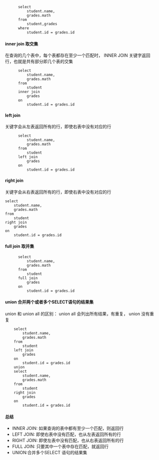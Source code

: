 ```
      select 
          student.name,
          grades.math
      from
          student,grades
      where
          student.id = grades.id
```
#### inner join  取交集
在查询的几个表中，每个表都存在至少一个匹配时， INNER JOIN 关键字返回行，也就是共有部分即几个表的交集
```
      select
          student.name,
          grades.math
      from
          student
      inner join
          grades
      on 
          student.id = grades.id
```
#### left join  
关键字会从左表返回所有的行，即使右表中没有对应的行
```
      select
          student.name,
          grades.math
      from
          student
      left join
          grades
      on 
          student.id = grades.id
```
#### right join
关键字会从右表返回所有的行，即使右表中没有对应的行
```
select
    student.name,
    grades.math
from
    student
right join
    grades
on 
    student.id = grades.id
```
#### full join  取并集
```
      select
          student.name,
          grades.math
      from
          student
      full join
          grades
      on 
          student.id = grades.id
```
#### union  合并两个或者多个SELECT语句的结果集
union 和 union all 的区别： union all 会列出所有结果，有重复， union 没有重复

```
    select
        student.name,
        grades.math
    from
        student
    left join
        grades
    on 
        student.id = grades.id
    union
    select
        student.name,
        grades.math
    from
        student
    right join
        grades
    on
        student.id = grades.id
```
#### 总结
+ INNER JOIN: 如果查询的表中都有至少一个匹配，则返回行
+ LEFT JOIN: 即使右表中没有匹配，也从左表返回所有的行
+ RIGHT JOIN: 即使左表中没有匹配，也从右表返回所有的行
+ FULL JOIN: 只要其中一个表中存在匹配，就返回行
+ UNION:合并多个SELECT 语句的结果集
